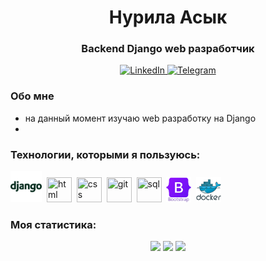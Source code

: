 <div id="header" align="center">
	<h1>Нурила Асык</h1>
	<h3> Backend Django web разработчик </h3>
</div>

<div id="social" align="center">
<a href="[linkedin-url](https://www.linkedin.com/in/%D0%BD%D1%83%D1%80%D0%B8%D0%BB%D0%B0-%D0%B0%D1%81%D1%8B%D0%BA-923386269/)">
	<img src="https://img.shields.io/badge/LinkedIn-blue?style=for-the-badge&logo=linkedin&logoColor=white" alt="LinkedIn"/>
</a>

<a href="[telegram-url](https://t.me/assyk_n)">
		<img src="https://img.shields.io/badge/Telegram-blue?style=for-the-badge&logo=telegram&logoColor=white" alt="Telegram"/>
	</a>
</div>

### Обо мне
* на данный момент изучаю web разработку на Django 
* 

### Технологии, которыми я пользуюсь:
<div id="languages" >
<img src="https://github.com/devicons/devicon/blob/master/icons/django/django-plain-wordmark.svg" title="django" width="50" height="50"/>&nbsp;
 <img src="https://cdn.jsdelivr.net/gh/devicons/devicon/icons/html5/html5-original.svg" title="html" width="40" height="40"/>&nbsp;
<img src="https://cdn.jsdelivr.net/gh/devicons/devicon/icons/css3/css3-original.svg" title="css" width="40" height="40"/>&nbsp;
 <img src="https://cdn.jsdelivr.net/gh/devicons/devicon/icons/git/git-plain.svg" title="git" width="40" height="40"/>&nbsp;
<img src="https://cdn.jsdelivr.net/gh/devicons/devicon/icons/postgresql/postgresql-original.svg" title="sql" width="40" height="40"/>&nbsp;
<img src="https://github.com/devicons/devicon/blob/master/icons/bootstrap/bootstrap-original-wordmark.svg" title="bootstrap" width="40" height="40"/>&nbsp;
<img src="https://github.com/devicons/devicon/blob/master/icons/docker/docker-original-wordmark.svg" title="docker" width="40" height="40"/>&nbsp;
</div>
 
           
### Моя статистика:
<div id="stat" align="center">
<img src="https://github-profile-summary-cards.vercel.app/api/cards/profile-details?username=nurilaassyk&theme=github_dark"/>
<img src="https://github-profile-summary-cards.vercel.app/api/cards/most-commit-language?username=nurilaassyk&theme=github_dark"/>
<img src="https://github-profile-summary-cards.vercel.app/api/cards/stats?username=nurilaassyk&theme=github_dark"/>


</div>
	
	
	
	
	
	
